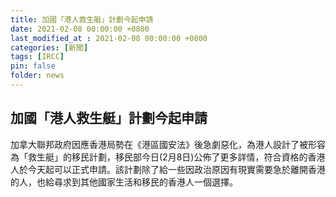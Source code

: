 ```yaml
---
title: 加國「港人救生艇」計劃今起申請
date: 2021-02-08 00:00:00 +0800
last_modified_at : 2021-02-08 00:00:00 +0800
categories: [新聞]
tags: [IRCC]
pin: false
folder: news
---
```


## 加國「港人救生艇」計劃今起申請

加拿大聯邦政府因應香港局勢在《港區國安法》後急劇惡化，為港人設計了被形容為「救生艇」的移民計劃，移民部今日(2月8日)公佈了更多詳情，符合資格的香港人於今天起可以正式申請。該計劃除了給一些因政治原因有現實需要急於離開香港的人，也給尋求到其他國家生活和移民的香港人一個選擇。